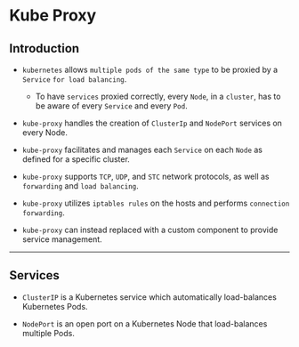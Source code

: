 # Kube Proxy

## Introduction

* `kubernetes` allows `multiple pods of the same type` to be proxied by a `Service` `for load balancing`.

    * To have `services` proxied correctly, every `Node`, in a `cluster`, has to be aware of every `Service` and every `Pod`.

* `kube-proxy` handles the creation of `ClusterIp` and `NodePort` services on every Node.

* `kube-proxy` facilitates and manages each `Service` on each `Node` as defined for a specific cluster.

* `kube-proxy` supports `TCP`, `UDP`, and `STC` network protocols, as well as `forwarding` and `load balancing`.

* `kube-proxy` utilizes `iptables rules` on the hosts and performs `connection forwarding`.

* `kube-proxy` can instead replaced with a custom component to provide service management.

---

## Services

* `ClusterIP` is a Kubernetes service which automatically load-balances Kubernetes Pods. 

* `NodePort` is an open port on a Kubernetes Node that load-balances multiple Pods.

